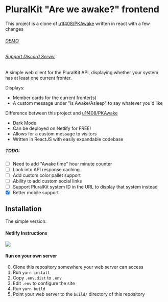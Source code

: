 # PluralKit "Are we awake?" frontend
This project is a clone of [u1f408/PKAwake](https://github.com/u1f408/PKAwake) written in react with a few changes

###### [DEMO](https://flamboyant-pasteur-7b73bd.netlify.app/)
###### [Support Discord Server](https://discord.gg/UA4uUvH)


A simple web client for the PluralKit API, displaying
whether your system has at least one current fronter.

Displays:

- Member cards for the current fronter(s)
- A custom message under "is Awake/Asleep" to say whatever you'd like

Difference between this project and [u1f408/PKAwake](https://github.com/u1f408/PKAwake)

- Dark Mode
- Can be deployed on Netlify for FREE!
- Allows for a custom message to visitors
- Written in ReactJS with easily expandable codebase

##### TODO:
 - [ ] Need to add "Awake time" hour minute counter
 - [ ] Look into API response caching
 - [ ] Add custom color pallet support 
 - [ ] Ability to add custom social links
 - [ ] Support PluralKit system ID in the URL to display that system instead
 - [x] Better mobile support

## Installation

The simple version:

#### Netlify Instructions 
[![](https://www.netlify.com/img/deploy/button.svg)](https://app.netlify.com/start/deploy?repository=https://github.com/jcsumlin/plural-kit-awake)


#### Run on your own server

0. Clone this repository somewhere your web server can access
0. Run `yarn install`
0. Copy `.env.dist` to `.env`
0. Edit `.env` to configure the site
0. Run `yarn build`
0. Point your web server to the `build/` directory of this repository
